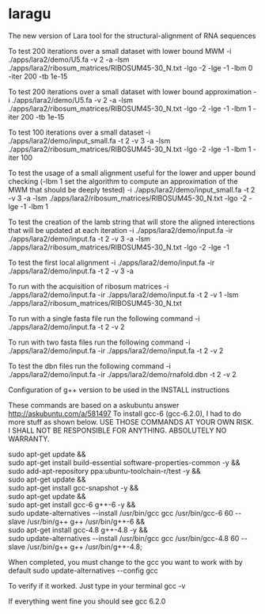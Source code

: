 # laragu
The new version of Lara tool for the structural-alignment of RNA sequences 

To test 200 iterations over a small dataset with lower bound MWM
-i ./apps/lara2/demo/U5.fa -v 2 -a -lsm ./apps/lara2/ribosum_matrices/RIBOSUM45-30_N.txt -lgo -2 -lge -1 -lbm 0 -iter 200 -tb 1e-15

To test 200 iterations over a small dataset with lower bound approximation
-i ./apps/lara2/demo/U5.fa -v 2 -a -lsm ./apps/lara2/ribosum_matrices/RIBOSUM45-30_N.txt -lgo -2 -lge -1 -lbm 1 -iter 200 -tb 1e-15

To test 100 iterations over a small dataset
-i ./apps/lara2/demo/input_small.fa -t 2 -v 3 -a -lsm ./apps/lara2/ribosum_matrices/RIBOSUM45-30_N.txt -lgo -2 -lge -1 -lbm 1 -iter 100

To test the usage of a small alignment useful for the lower and upper bound checking (-lbm 1 set the algorithm to compute an approximation of the MWM that should be deeply tested)
-i ./apps/lara2/demo/input_small.fa -t 2 -v 3 -a -lsm ./apps/lara2/ribosum_matrices/RIBOSUM45-30_N.txt -lgo -2 -lge -1 -lbm 1

To test the creation of the lamb string that will store the aligned interections that will be updated at each iteration
-i ./apps/lara2/demo/input.fa -ir ./apps/lara2/demo/input.fa -t 2 -v 3 -a -lsm ./apps/lara2/ribosum_matrices/RIBOSUM45-30_N.txt -lgo -2 -lge -1

To test the first local alignment
-i ./apps/lara2/demo/input.fa -ir ./apps/lara2/demo/input.fa -t 2 -v 3 -a

To run with the acquisition of ribosum matrices
-i ./apps/lara2/demo/input.fa -ir ./apps/lara2/demo/input.fa -t 2 -v 1 -lsm ./apps/lara2/ribosum_matrices/RIBOSUM45-30_N.txt

To run with a single fasta file run the following command
-i ./apps/lara2/demo/input.fa -t 2 -v 2

To run with two fasta files run the following command
-i ./apps/lara2/demo/input.fa -ir ./apps/lara2/demo/input.fa -t 2 -v 2

To test the dbn files run the following command
-i ./apps/lara2/demo/input.fa -ir ./apps/lara2/demo/rnafold.dbn -t 2 -v 2


Configuration of g++ version to be used in the INSTALL instructions

These commands are based on a askubuntu answer http://askubuntu.com/a/581497
To install gcc-6 (gcc-6.2.0), I had to do more stuff as shown below.
USE THOSE COMMANDS AT YOUR OWN RISK. I SHALL NOT BE RESPONSIBLE FOR ANYTHING.
ABSOLUTELY NO WARRANTY.

sudo apt-get update && \
sudo apt-get install build-essential software-properties-common -y && \
sudo add-apt-repository ppa:ubuntu-toolchain-r/test -y && \
sudo apt-get update && \
sudo apt-get install gcc-snapshot -y && \
sudo apt-get update && \
sudo apt-get install gcc-6 g++-6 -y && \
sudo update-alternatives --install /usr/bin/gcc gcc /usr/bin/gcc-6 60 --slave /usr/bin/g++ g++ /usr/bin/g++-6 && \
sudo apt-get install gcc-4.8 g++-4.8 -y && \
sudo update-alternatives --install /usr/bin/gcc gcc /usr/bin/gcc-4.8 60 --slave /usr/bin/g++ g++ /usr/bin/g++-4.8;

When completed, you must change to the gcc you want to work with by default
sudo update-alternatives --config gcc

To verify if it worked. Just type in your terminal
gcc -v

If everything went fine you should see gcc 6.2.0
